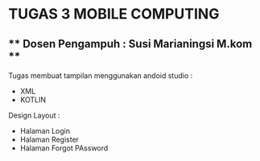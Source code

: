# TUGAS 3 MOBILE COMPUTING

** Dosen Pengampuh  : Susi Marianingsi M.kom **
--------------------------------------------------------------
Tugas membuat tampilan menggunakan andoid studio :
 * XML
 * KOTLIN
   
Design Layout :
 * Halaman Login
 * Halaman Register
 * Halaman Forgot PAssword



